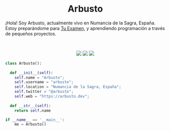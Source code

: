 <h1 align="center">
  <b>Arbusto</b>
</h1>

¡Hola! Soy Arbusto, actualmente vivo en Numancia de la Sagra, España. Estoy preparándome para 
<a href="https://es.wikipedia.org/wiki/Tu_Examen">Tu Examen</a>, 
y aprendiendo programación a través de pequeños proyectos.

<br>

<p>
<div align="center">
  <img src="https://img.shields.io/badge/-HTML-c58545?style=for-the-badge&logo=html5&logoColor=c58545&labelColor=282828">
  <img src="https://img.shields.io/badge/-CSS-d1a01f?style=for-the-badge&logo=css3&logoColor=d1a01f&labelColor=282828">
  <img src="https://img.shields.io/badge/-Python-98b982?style=for-the-badge&logo=python&logoColor=98b982&labelColor=282828">
</div>
</p>

```python
class Arbusto():
    
  def __init__(self):
    self.name = "Arbusto";
    self.username = "arbusto";
    self.location = "Numancia de la Sagra, España";
    self.twitter = "@arbusto";
    self.web = "https://arbusto.dev";
  
  def __str__(self):
    return self.name

if __name__ == '__main__':
    me = Arbusto()
